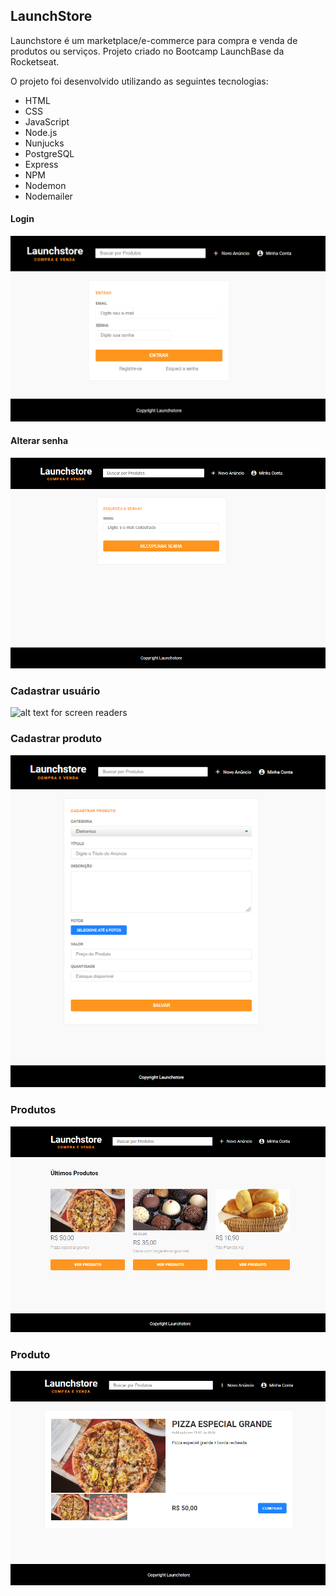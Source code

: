 ## LaunchStore

Launchstore é um marketplace/e-commerce para compra e venda de produtos ou serviços.
Projeto criado no Bootcamp LaunchBase da Rocketseat.

O projeto foi desenvolvido utilizando as seguintes tecnologias:
- HTML
- CSS
- JavaScript
- Node.js
- Nunjucks
- PostgreSQL
- Express
- NPM
- Nodemon
- Nodemailer


#### Login
![alt text for screen readers](/screens/login.png "Página login")

#### Alterar senha
![alt text for screen readers](/screens/forgotPassword.png "Alterar senha")

### Cadastrar usuário
![alt text for screen readers](/screens/registrar_Usuario.png "Cadastrar usuário")

### Cadastrar produto
![alt text for screen readers](/screens/createProduct.png "Cadastrar produto")

### Produtos
![alt text for screen readers](/screens/cards.png "Produtos cadastrado")

### Produto
![alt text for screen readers](/screens/product.png "Produto cadastrado")




